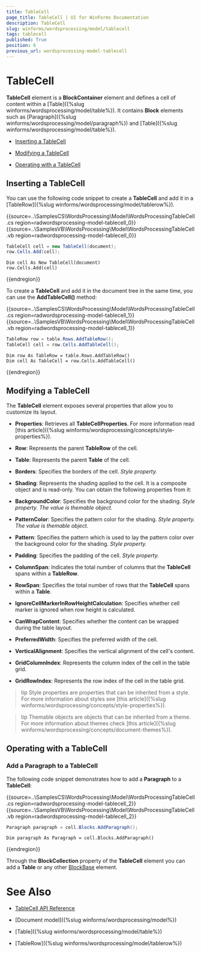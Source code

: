 ```yaml
---
title: TableCell
page_title: TableCell | UI for WinForms Documentation
description: TableCell
slug: winforms/wordsprocessing/model/tablecell
tags: tablecell
published: True
position: 6
previous_url: wordsprocessing-model-tablecell
---
```


# TableCell

__TableCell__ element is a __BlockContainer__ element and defines a cell of content within a [Table]({%slug winforms/wordsprocessing/model/table%}). It contains __Block__ elements such as [Paragraph]({%slug winforms/wordsprocessing/model/paragraph%}) and [Table]({%slug winforms/wordsprocessing/model/table%}).

* [Inserting a TableCell](#inserting-a-tablecell)

* [Modifying a TableCell](#modifying-a-tablecell)

* [Operating with a TableCell](#operating-with-a-tablecell)

## Inserting a TableCell

You can use the following code snippet to create a __TableCell__ and add it in a [TableRow]({%slug winforms/wordsprocessing/model/tablerow%}).

{{source=..\SamplesCS\WordsProcessing\Model\WordsProcessingTableCell.cs region=radwordsprocessing-model-tablecell_0}} 
{{source=..\SamplesVB\WordsProcessing\Model\WordsProcessingTableCell.vb region=radwordsprocessing-model-tablecell_0}} 

````C#
TableCell cell = new TableCell(document);
row.Cells.Add(cell);

````
````VB.NET
Dim cell As New TableCell(document)
row.Cells.Add(cell)

````

{{endregion}} 

To create a __TableCell__ and add it in the document tree in the same time, you can use the  __AddTableCell()__ method:

{{source=..\SamplesCS\WordsProcessing\Model\WordsProcessingTableCell.cs region=radwordsprocessing-model-tablecell_1}} 
{{source=..\SamplesVB\WordsProcessing\Model\WordsProcessingTableCell.vb region=radwordsprocessing-model-tablecell_1}} 

````C#
TableRow row = table.Rows.AddTableRow();
TableCell cell = row.Cells.AddTableCell();

````
````VB.NET
Dim row As TableRow = table.Rows.AddTableRow()
Dim cell As TableCell = row.Cells.AddTableCell()

````

{{endregion}}

## Modifying a TableCell

The __TableCell__ element exposes several properties that allow you to customize its layout.
        

* __Properties__: Retrieves all __TableCellProperties__. For more information read [this article]({%slug winforms/wordsprocessing/concepts/style-properties%}).

* __Row__: Represents the parent __TableRow__ of the cell.

* __Table__: Represents the parent __Table__ of the cell.

* __Borders__: Specifies the borders of the cell. *Style property.*

* __Shading__: Represents the shading applied to the cell. It is a composite object and is read-only. You can obtain the following properties from it:
            

* __BackgroundColor__: Specifies the background color for the shading. *Style property. The value is themable object.*

* __PatternColor__: Specifies the pattern color for the shading. *Style property. The value is themable object.*

* __Pattern__: Specifies the pattern which is used to lay the pattern color over the background color for the shading. *Style property.*

* __Padding__: Specifies the padding of the cell. *Style property.*

* __ColumnSpan__: Indicates the total number of columns that the __TableCell__ spans within a __TableRow__.
            

* __RowSpan__: Specifies the total number of rows that the __TableCell__ spans within a __Table__.
            

* __IgnoreCellMarkerInRowHeightCalculation__: Specifies whether cell marker is ignored when row height is calculated.
            

* __CanWrapContent__: Specifies whether the content can be wrapped during the table layout.
            

* __PreferredWidth__: Specifies the preferred width of the cell.
            

* __VerticalAlignment__: Specifies the vertical alignment of the cell's content.
            

* __GridColumnIndex__: Represents the column index of the cell in the table grid.
            

* __GridRowIndex__: Represents the row index of the cell in the table grid.
            

>tip Style properties are properties that can be inherited from a style. For more information about styles see [this article]({%slug winforms/wordsprocessing/concepts/style-properties%}).
>


>tip Themable objects are objects that can be inherited from a theme. For more information about themes check [this article]({%slug winforms/wordsprocessing/concepts/document-themes%}).
>


## Operating with a TableCell

### Add a Paragraph to a TableCell

The following code snippet demonstrates how to add a __Paragraph__ to a __TableCell__:

{{source=..\SamplesCS\WordsProcessing\Model\WordsProcessingTableCell.cs region=radwordsprocessing-model-tablecell_2}} 
{{source=..\SamplesVB\WordsProcessing\Model\WordsProcessingTableCell.vb region=radwordsprocessing-model-tablecell_2}} 

````C#
Paragraph paragraph = cell.Blocks.AddParagraph();

````
````VB.NET
Dim paragraph As Paragraph = cell.Blocks.AddParagraph()

````

{{endregion}} 

Through the __BlockCollection__ property of the __TableCell__ element you can add a __Table__ or any other [BlockBase](http://www.telerik.com/help/winforms/t_telerik_windows_documents_flow_model_blockbase.html) element.
            
# See Also

 * [TableCell API Reference](http://www.telerik.com/help/winforms/allmembers_t_telerik_windows_documents_flow_model_tablecell.html)

 * [Document model]({%slug winforms/wordsprocessing/model%})

 * [Table]({%slug winforms/wordsprocessing/model/table%})

 * [TableRow]({%slug winforms/wordsprocessing/model/tablerow%})
